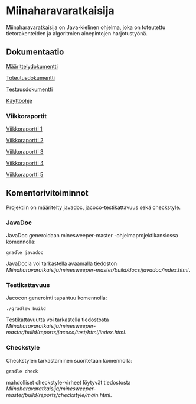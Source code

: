 # Miinaharavaratkaisija

Miinaharavaratkaisija on Java-kielinen ohjelma, joka on toteutettu tietorakenteiden ja algoritmien ainepintojen harjotustyönä.


## Dokumentaatio

[Määrittelydokumentti](https://github.com/hackinen/Miinaharavaratkaisija/blob/master/dokumentaatio/maarittelydokumentti.md)

[Toteutusdokumentti](https://github.com/hackinen/Miinaharavaratkaisija/blob/master/dokumentaatio/toteutusdokumentti.md)

[Testausdokumentti](https://github.com/hackinen/Miinaharavaratkaisija/blob/master/dokumentaatio/testausdokumentti.md)

[Käyttöohje](https://github.com/hackinen/Miinaharavaratkaisija/blob/master/dokumentaatio/kaytto-ohje.md)

### Viikkoraportit
[Viikkoraportti 1](https://github.com/hackinen/Miinaharavaratkaisija/blob/master/dokumentaatio/viikkoraportti1.md)

[Viikkoraportti 2](https://github.com/hackinen/Miinaharavaratkaisija/blob/master/dokumentaatio/viikkoraportti2.md)

[Viikkoraportti 3](https://github.com/hackinen/Miinaharavaratkaisija/blob/master/dokumentaatio/viikkoraportti3.md)

[Viikkoraportti 4](https://github.com/hackinen/Miinaharavaratkaisija/blob/master/dokumentaatio/viikkoraportti4.md)

[Viikkoraportti 5](https://github.com/hackinen/Miinaharavaratkaisija/blob/master/dokumentaatio/viikkoraportti5.md)


## Komentorivitoiminnot

Projektiin on määritelty javadoc, jacoco-testikattavuus sekä checkstyle.

### JavaDoc

JavaDoc generoidaan minesweeper-master -ohjelmaprojektikansiossa komennolla:

``` gradle javadoc ```

JavaDocia voi tarkastella avaamalla tiedoston _Miinaharavaratkaisija/minesweeper-master/build/docs/javadoc/index.html_.

### Testikattavuus

Jacocon generointi tapahtuu komennolla:

``` ./gradlew build ```

Testikattavuutta voi tarkastella tiedostosta _Miinaharavaratkaisija/minesweeper-master/build/reports/jacoco/test/html/index.html_.


### Checkstyle

Checkstylen tarkastaminen suoritetaan komennolla:

``` gradle check ```

mahdolliset checkstyle-virheet löytyvät tiedostosta _Miinaharavaratkaisija/minesweeper-master/build/reports/checkstyle/main.html_.
